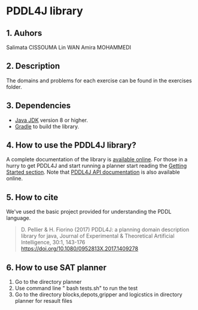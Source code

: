 # PDDL4J library

## 1. Auhors
 Salimata CISSOUMA
 Lin WAN
 Amira MOHAMMEDI

## 2. Description
  The domains and problems for each exercise can be found in the exercises folder.

## 3. Dependencies

  * [Java JDK](https://adoptopenjdk.net/>) version 8 or higher.
  * [Gradle](https://gradle.org/>) to build the library.

## 4. How to use the PDDL4J library?

A complete documentation of the library is [available online](http://pddl4j.imag.fr/). For those in a hurry to get
PDDL4J and start running a planner start reading the [Getting Started section](http://pddl4j.imag.fr/getting_started.html).
Note that [PDDL4J API documentation](http://pddl4j.imag.fr/api_documentation.html) is also available online.

## 5. How to cite

We've used the basic project provided for understanding the PDDL language.

> D. Pellier & H. Fiorino (2017) PDDL4J: a planning domain description library for java, Journal of Experimental & Theoretical Artificial Intelligence, 30:1, 143-176
https://doi.org/10.1080/0952813X.2017.1409278

## 6. How to use SAT planner
1. Go to the directory planner
2. Use command line " bash tests.sh" to run the test
3. Go to the directory blocks,depots,gripper and logicstics in directory planner for resault files

